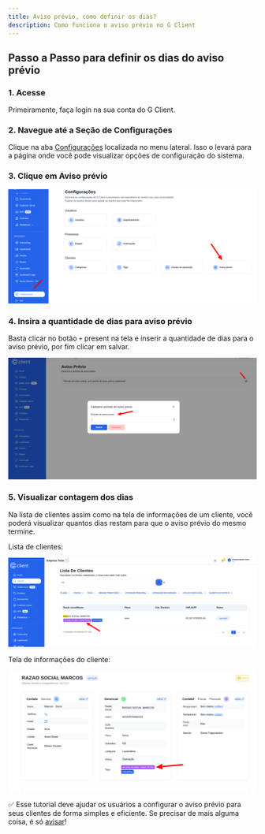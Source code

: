 ```yaml
---
title: Aviso prévio, como definir os dias?
description: Como funciona o aviso prévio no G Client
---
```


## Passo a Passo para definir os dias do aviso prévio

### 1. Acesse

Primeiramente, faça login na sua conta do G Client.

### 2. Navegue até a Seção de Configurações

Clique na aba [Configurações](https://client.primorgroup.com.br/configuracao) localizada no menu lateral. Isso o levará para a página onde você pode visualizar opções de configuração do sistema.

### 3. Clique em Aviso prévio

![exemplo descrito acima](./img/notice/example-01.png)

### 4. Insira a quantidade de dias para aviso prévio

Basta clicar no botão `+` present na tela e inserir a quantidade de dias para o aviso prévio, por fim clicar em salvar.

![exemplo descrito acima](./img/notice/example-02.png)

### 5. Visualizar contagem dos dias

Na lista de clientes assim como na tela de informações de um cliente, você poderá visualizar quantos dias restam para que o aviso prévio do mesmo termine.

Lista de clientes:

![exemplo descrito acima](./img/notice/example-03.png)

Tela de informações do cliente:

![exemplo descrito acima](./img/notice/example-04.png)

✅ Esse tutorial deve ajudar os usuários a configurar o aviso prévio para seus clientes de forma simples e eficiente. Se precisar de mais alguma coisa, é só [avisar](https://api.whatsapp.com/send?phone=5544997046569&text=Ol%C3%A1,%20estava%20lendo%20um%20tutorial%20do%20Client%20e%20quero%20saber%20mais%20sobre%20seus%20servi%C3%A7os.)!
